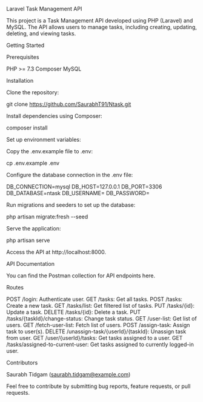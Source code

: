 Laravel Task Management API

This project is a Task Management API developed using PHP (Laravel) and MySQL. The API allows users to manage tasks, including creating, updating, deleting, and viewing tasks.

Getting Started

Prerequisites

PHP >= 7.3
Composer
MySQL

Installation

Clone the repository:

git clone https://github.com/SaurabhT91/Ntask.git

Install dependencies using Composer:

composer install

Set up environment variables:

Copy the .env.example file to .env:

cp .env.example .env

Configure the database connection in the .env file:

DB_CONNECTION=mysql
DB_HOST=127.0.0.1
DB_PORT=3306
DB_DATABASE=ntask
DB_USERNAME=<your-database-username>
DB_PASSWORD=<your-database-password>

Run migrations and seeders to set up the database:

php artisan migrate:fresh --seed

Serve the application:

php artisan serve

Access the API at http://localhost:8000.

API Documentation

You can find the Postman collection for API endpoints here.

Routes

POST /login: Authenticate user.
GET /tasks: Get all tasks.
POST /tasks: Create a new task.
GET /tasks/list: Get filtered list of tasks.
PUT /tasks/{id}: Update a task.
DELETE /tasks/{id}: Delete a task.
PUT /tasks/{taskId}/change-status: Change task status.
GET /user-list: Get list of users.
GET /fetch-user-list: Fetch list of users.
POST /assign-task: Assign task to user(s).
DELETE /unassign-task/{userId}/{taskId}: Unassign task from user.
GET /user/{userId}/tasks: Get tasks assigned to a user.
GET /tasks/assigned-to-current-user: Get tasks assigned to currently logged-in user.

Contributors

Saurabh Tidgam (saurabh.tidgam@example.com)

Feel free to contribute by submitting bug reports, feature requests, or pull requests.

